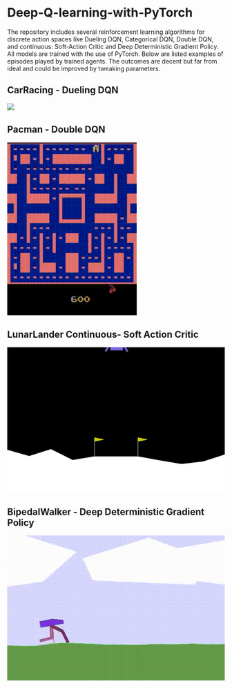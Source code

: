 # Deep-Q-learning-with-PyTorch
The repository includes several reinforcement learning algorithms for discrete action spaces like Dueling DQN, Categorical DQN, Double DQN, and continuous: Soft-Action Critic and Deep Deterministic Gradient Policy. All models are trained with the use of PyTorch. Below are listed examples of episodes played by trained agents. The outcomes are decent but far from ideal and could be improved by tweaking parameters.


## CarRacing - Dueling DQN
![](https://github.com/KornelWitkowski/Deep-Q-learning-with-PyTorch/blob/main/gifs/DuelingDQN_Results.gif)

## Pacman - Double DQN
<img src="https://github.com/KornelWitkowski/Deep-Q-learning-with-PyTorch/blob/main/gifs/DoubleDQN_Results.gif" width="300" height="400" />

## LunarLander Continuous- Soft Action Critic
![](https://github.com/KornelWitkowski/Deep-Q-learning-with-PyTorch/blob/main/gifs/SAC_Results.gif)

## BipedalWalker - Deep Deterministic Gradient Policy
![](https://github.com/KornelWitkowski/Deep-Q-learning-with-PyTorch/blob/main/gifs/DDGP_Results.gif)
